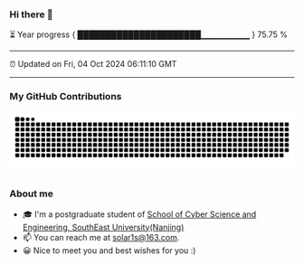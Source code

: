 ### Hi there 👋

⏳ Year progress { ██████████████████████▁▁▁▁▁▁▁▁ } 75.75 %

---

⏰ Updated on Fri, 04 Oct 2024 06:11:10 GMT

---
### My GitHub Contributions    

![](https://raw.githubusercontent.com/chenzongyao200127/chenzongyao200127/main/assets/github-contribution-grid-snake.svg)          

### About me   

- 🎓 I'm a postgraduate student of [School of Cyber Science and Engineering, SouthEast University(Nanjing)](https://www.seu.edu.cn/)
- 📫 You can reach me at [solar1s@163.com](mailto:solar1s@163.com).
- 😀 Nice to meet you and best wishes for you :)  


